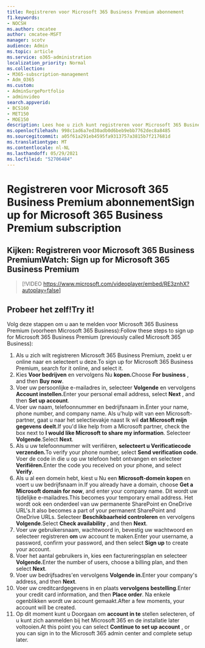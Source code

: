 ```yaml
---
title: Registreren voor Microsoft 365 Business Premium abonnement
f1.keywords:
- NOCSH
ms.author: cmcatee
author: cmcatee-MSFT
manager: scotv
audience: Admin
ms.topic: article
ms.service: o365-administration
localization_priority: Normal
ms.collection:
- M365-subscription-management
- Adm_O365
ms.custom:
- AdminSurgePortfolio
- adminvideo
search.appverid:
- BCS160
- MET150
- MOE150
description: Lees hoe u zich kunt registreren voor Microsoft 365 Business Premium (eerder Microsoft 365 Business).
ms.openlocfilehash: 998c1ad6a7ed30adb0d6beb9ebb7762dec8a8485
ms.sourcegitcommit: a05f61a291eb4595fa9313757a3815b7f217681d
ms.translationtype: MT
ms.contentlocale: nl-NL
ms.lasthandoff: 05/29/2021
ms.locfileid: "52706484"
---
```

# <a name="sign-up-for-microsoft-365-business-premium-subscription"></a><span data-ttu-id="298cb-103">Registreren voor Microsoft 365 Business Premium abonnement</span><span class="sxs-lookup"><span data-stu-id="298cb-103">Sign up for Microsoft 365 Business Premium subscription</span></span>

## <a name="watch-sign-up-for-microsoft-365-business-premium"></a><span data-ttu-id="298cb-104">Kijken: Registreren voor Microsoft 365 Business Premium</span><span class="sxs-lookup"><span data-stu-id="298cb-104">Watch: Sign up for Microsoft 365 Business Premium</span></span>

> [!VIDEO https://www.microsoft.com/videoplayer/embed/RE3znhX?autoplay=false]

## <a name="try-it"></a><span data-ttu-id="298cb-105">Probeer het zelf!</span><span class="sxs-lookup"><span data-stu-id="298cb-105">Try it!</span></span>

<span data-ttu-id="298cb-106">Volg deze stappen om u aan te melden voor Microsoft 365 Business Premium (voorheen Microsoft 365 Business):</span><span class="sxs-lookup"><span data-stu-id="298cb-106">Follow these steps to sign up for Microsoft 365 Business Premium (previously called Microsoft 365 Business):</span></span>

1. <span data-ttu-id="298cb-107">Als u zich wilt registreren Microsoft 365 Business Premium, zoekt u er online naar en selecteert u deze.</span><span class="sxs-lookup"><span data-stu-id="298cb-107">To sign up for Microsoft 365 Business Premium, search for it online, and select it.</span></span>
2. <span data-ttu-id="298cb-108">Kies **Voor bedrijven** en vervolgens Nu **kopen.**</span><span class="sxs-lookup"><span data-stu-id="298cb-108">Choose  **For business** , and then  **Buy now**.</span></span>
3. <span data-ttu-id="298cb-109">Voer uw persoonlijke e-mailadres in, selecteer **Volgende** en vervolgens **Account instellen.**</span><span class="sxs-lookup"><span data-stu-id="298cb-109">Enter your personal email address, select  **Next** , and then  **Set up account**.</span></span>
4. <span data-ttu-id="298cb-110">Voer uw naam, telefoonnummer en bedrijfsnaam in.</span><span class="sxs-lookup"><span data-stu-id="298cb-110">Enter your name, phone number, and company name.</span></span> <span data-ttu-id="298cb-111">Als u&#39;hulp wilt van een Microsoft-partner, gaat u naar het selectievakje naast Ik wil **dat Microsoft mijn gegevens deelt.**</span><span class="sxs-lookup"><span data-stu-id="298cb-111">If you&#39;d like help from a Microsoft partner, check the box next to  **I would like Microsoft to share my information**.</span></span> <span data-ttu-id="298cb-112">Selecteer  **Volgende**.</span><span class="sxs-lookup"><span data-stu-id="298cb-112">Select  **Next**.</span></span>
5. <span data-ttu-id="298cb-113">Als u uw telefoonnummer wilt verifiëren, **selecteert u Verificatiecode verzenden.**</span><span class="sxs-lookup"><span data-stu-id="298cb-113">To verify your phone number, select  **Send verification code**.</span></span> <span data-ttu-id="298cb-114">Voer de code in die u op uw telefoon hebt ontvangen en selecteer **Verifiëren.**</span><span class="sxs-lookup"><span data-stu-id="298cb-114">Enter the code you received on your phone, and select  **Verify**.</span></span>
6. <span data-ttu-id="298cb-115">Als u al een domein hebt, kiest u Nu een  **Microsoft-domein kopen** en voert u uw bedrijfsnaam in.</span><span class="sxs-lookup"><span data-stu-id="298cb-115">If you already have a domain, choose  **Get a Microsoft domain for now**, and enter your company name.</span></span> <span data-ttu-id="298cb-116">Dit wordt uw tijdelijke e-mailadres.</span><span class="sxs-lookup"><span data-stu-id="298cb-116">This becomes your temporary email address.</span></span> <span data-ttu-id="298cb-117">Het wordt ook een onderdeel van uw permanente SharePoint en OneDrive URL's.</span><span class="sxs-lookup"><span data-stu-id="298cb-117">It also becomes a part of your permanent SharePoint and OneDrive URLs.</span></span> <span data-ttu-id="298cb-118">Selecteer  **Beschikbaarheid controleren** en vervolgens  **Volgende**.</span><span class="sxs-lookup"><span data-stu-id="298cb-118">Select  **Check availability** , and then  **Next**.</span></span>
7. <span data-ttu-id="298cb-119">Voer uw gebruikersnaam, wachtwoord in, bevestig uw wachtwoord en selecteer registreren  **om**  uw account te maken.</span><span class="sxs-lookup"><span data-stu-id="298cb-119">Enter your username, a password, confirm your password, and then select  **Sign up**  to create your account.</span></span>
8. <span data-ttu-id="298cb-120">Voer het aantal gebruikers in, kies een factureringsplan en selecteer **Volgende.**</span><span class="sxs-lookup"><span data-stu-id="298cb-120">Enter the number of users, choose a billing plan, and then select  **Next**.</span></span>
9.  <span data-ttu-id="298cb-121">Voer uw bedrijfsadres&#39;en vervolgens **Volgende in.**</span><span class="sxs-lookup"><span data-stu-id="298cb-121">Enter your company&#39;s address, and then  **Next**.</span></span>
10. <span data-ttu-id="298cb-122">Voer uw creditcardgegevens in en plaats  **vervolgens bestelling**.</span><span class="sxs-lookup"><span data-stu-id="298cb-122">Enter your credit card information, and then  **Place order**.</span></span> <span data-ttu-id="298cb-123">Na enkele ogenblikken wordt uw account gemaakt.</span><span class="sxs-lookup"><span data-stu-id="298cb-123">After a few moments, your account will be created.</span></span>
11. <span data-ttu-id="298cb-124">Op dit moment kunt u Doorgaan om **account in te** stellen selecteren, of u kunt zich aanmelden bij het Microsoft 365 en de installatie later voltooien.</span><span class="sxs-lookup"><span data-stu-id="298cb-124">At this point you can select  **Continue to set up account** , or you can sign in to the Microsoft 365 admin center and complete setup later.</span></span>